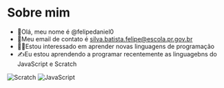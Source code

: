 # Sobre mim

- 👋Olá, meu nome é @felipedaniel0
- 📩Meu email de contato é silva.batista.felipe@escola.pr.gov.br
- 👨‍🎓Estou interessado em aprender novas linguagens de programação
- ✍Eu estou aprendendo a programar recentemente as linguagebns do JavaScript e Scratch

![Scratch](https://img.shields.io/badge/Scratch-4D97FF?style=for-the-badge&logo=Scratch&logoColor=white)
![JavaScript](https://img.shields.io/badge/JavaScript-323330?style=for-the-badge&logo=javascript&logoColor=F7DF1E)
